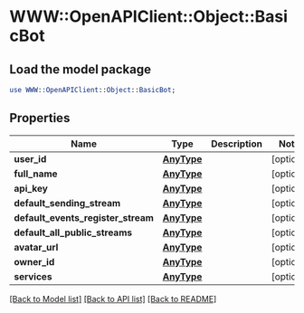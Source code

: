 # WWW::OpenAPIClient::Object::BasicBot

## Load the model package
```perl
use WWW::OpenAPIClient::Object::BasicBot;
```

## Properties
Name | Type | Description | Notes
------------ | ------------- | ------------- | -------------
**user_id** | [**AnyType**](.md) |  | [optional] 
**full_name** | [**AnyType**](.md) |  | [optional] 
**api_key** | [**AnyType**](.md) |  | [optional] 
**default_sending_stream** | [**AnyType**](.md) |  | [optional] 
**default_events_register_stream** | [**AnyType**](.md) |  | [optional] 
**default_all_public_streams** | [**AnyType**](.md) |  | [optional] 
**avatar_url** | [**AnyType**](.md) |  | [optional] 
**owner_id** | [**AnyType**](.md) |  | [optional] 
**services** | [**AnyType**](.md) |  | [optional] 

[[Back to Model list]](../README.md#documentation-for-models) [[Back to API list]](../README.md#documentation-for-api-endpoints) [[Back to README]](../README.md)


